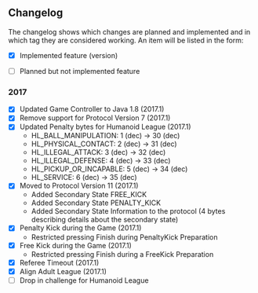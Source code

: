 ## Changelog

The changelog shows which changes are planned and implemented and in which
tag they are considered working. An item will be listed in the form:
- [x] Implemented feature (version)
- [ ] Planned but not implemented feature


### 2017
- [x] Updated Game Controller to Java 1.8 (2017.1)
- [x] Remove support for Protocol Version 7 (2017.1)
- [x] Updated Penalty bytes for Humanoid League (2017.1)
  - HL_BALL_MANIPULATION: 1 (dec) -> 30 (dec)
  - HL_PHYSICAL_CONTACT: 2 (dec) -> 31 (dec)
  - HL_ILLEGAL_ATTACK: 3 (dec) -> 32 (dec)
  - HL_ILLEGAL_DEFENSE: 4 (dec) -> 33 (dec)
  - HL_PICKUP_OR_INCAPABLE: 5 (dec) -> 34 (dec)
  - HL_SERVICE: 6 (dec) -> 35 (dec)
- [x] Moved to Protocol Version 11 (2017.1)
  - Added Secondary State FREE_KICK
  - Added Secondary State PENALTY_KICK
  - Added Secondary State Information to the protocol (4 bytes describing details about the secondary state)
- [x] Penalty Kick during the Game (2017.1)
  - Restricted pressing Finish during PenaltyKick Preparation
- [x] Free Kick during the Game (2017.1)
  - Restricted pressing Finish during a FreeKick Preparation
- [x] Referee Timeout (2017.1)
- [x] Align Adult League (2017.1)
- [ ] Drop in challenge for Humanoid League
